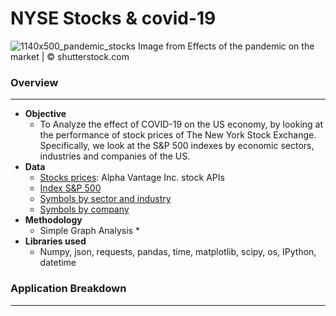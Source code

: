 # NYSE Stocks & covid-19
![1140x500_pandemic_stocks](https://user-images.githubusercontent.com/78886087/117244187-36587f80-adfe-11eb-8f46-ffd4cc64798c.jpg)
Image from Effects of the pandemic on the market | © shutterstock.com

### Overview

-------------------------------------------------------------------------------------------------------------------------------------

- **Objective**
     * To Analyze the effect of COVID-19 on the US economy, by looking at the performance of stock prices of The New York 
              Stock Exchange. Specifically, we look at the S&P 500 indexes by economic sectors, industries and companies of the US. 
- **Data**
     * [Stocks prices](https://www.alphavantage.co/#about): Alpha Vantage Inc. stock APIs 
     * [Index S&P 500](https://www.ssga.com/library-content/products/factsheets/etfs/us/factsheet-us-en-spy.pdf)
     * [Symbols by sector and industry](https://www.ssga.com/library-content/products/fund-docs/etfs/us/information-schedules/spdr-etf-listing.pdf)
     * [Symbols by company](https://stockmarketmba.com/stocksinthesp500.php)
- **Methodology**
     * Simple Graph Analysis
      *
- **Libraries used**
     * Numpy, json, requests, pandas, time, matplotlib, scipy, os, IPython, datetime

### Application Breakdown
-------------------------------------------------------------------------------------------------------------------------------------

